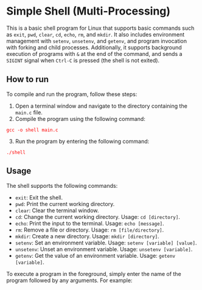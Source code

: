 # Simple Shell (Multi-Processing)

This is a basic shell program for Linux that supports basic commands such as `exit`, `pwd`, `clear`, `cd`, `echo`, `rm`, and `mkdir`. It also includes environment management with `setenv`, `unsetenv`, and `getenv`, and program invocation with forking and child processes. Additionally, it supports background execution of programs with `&` at the end of the command, and sends a `SIGINT` signal when `Ctrl-C` is pressed (the shell is not exited).

## How to run

To compile and run the program, follow these steps:

1. Open a terminal window and navigate to the directory containing the `main.c` file.
2. Compile the program using the following command:

<font color="red">`gcc -o shell main.c`</font>

3. Run the program by entering the following command:

<font color="red">`./shell`</font>



## Usage

The shell supports the following commands:

- `exit`: Exit the shell.
- `pwd`: Print the current working directory.
- `clear`: Clear the terminal window.
- `cd`: Change the current working directory. Usage: `cd [directory]`.
- `echo`: Print the input to the terminal. Usage: `echo [message]`.
- `rm`: Remove a file or directory. Usage: `rm [file/directory]`.
- `mkdir`: Create a new directory. Usage: `mkdir [directory]`.
- `setenv`: Set an environment variable. Usage: `setenv [variable] [value]`.
- `unsetenv`: Unset an environment variable. Usage: `unsetenv [variable]`.
- `getenv`: Get the value of an environment variable. Usage: `getenv [variable]`.

To execute a program in the foreground, simply enter the name of the program followed by any arguments. For example:


